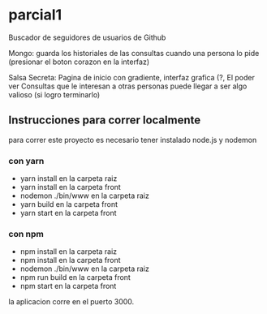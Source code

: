 # parcial1

Buscador de seguidores de usuarios de Github

Mongo: guarda los historiales de las consultas cuando una persona lo pide (presionar el boton corazon en la interfaz)

Salsa Secreta: Pagina de inicio con gradiente, interfaz grafica (?, El poder ver Consultas que le interesan a otras personas puede llegar a ser algo valioso (si logro terminarlo)

## Instrucciones para correr localmente

para correr este proyecto es necesario tener instalado node.js y nodemon

### con yarn

- yarn install en la carpeta raiz
- yarn install en la carpeta front
- nodemon ./bin/www en la carpeta raiz
- yarn build en la carpeta front
- yarn start en la carpeta front

### con npm

- npm install en la carpeta raiz
- npm install en la carpeta front
- nodemon ./bin/www en la carpeta raiz
- npm run build en la carpeta front
- npm start en la carpeta front



la aplicacion corre en el puerto 3000.
